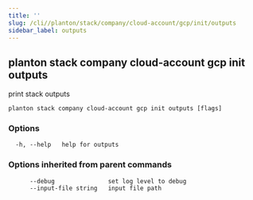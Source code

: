 ```yaml
---
title: ''
slug: /cli//planton/stack/company/cloud-account/gcp/init/outputs
sidebar_label: outputs
---
```

## planton stack company cloud-account gcp init outputs

print stack outputs

```
planton stack company cloud-account gcp init outputs [flags]
```

### Options

```
  -h, --help   help for outputs
```

### Options inherited from parent commands

```
      --debug               set log level to debug
      --input-file string   input file path
```

